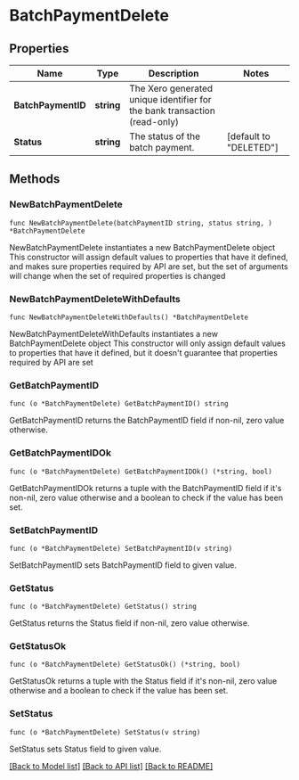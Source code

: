 # BatchPaymentDelete

## Properties

Name | Type | Description | Notes
------------ | ------------- | ------------- | -------------
**BatchPaymentID** | **string** | The Xero generated unique identifier for the bank transaction (read-only) | 
**Status** | **string** | The status of the batch payment. | [default to "DELETED"]

## Methods

### NewBatchPaymentDelete

`func NewBatchPaymentDelete(batchPaymentID string, status string, ) *BatchPaymentDelete`

NewBatchPaymentDelete instantiates a new BatchPaymentDelete object
This constructor will assign default values to properties that have it defined,
and makes sure properties required by API are set, but the set of arguments
will change when the set of required properties is changed

### NewBatchPaymentDeleteWithDefaults

`func NewBatchPaymentDeleteWithDefaults() *BatchPaymentDelete`

NewBatchPaymentDeleteWithDefaults instantiates a new BatchPaymentDelete object
This constructor will only assign default values to properties that have it defined,
but it doesn't guarantee that properties required by API are set

### GetBatchPaymentID

`func (o *BatchPaymentDelete) GetBatchPaymentID() string`

GetBatchPaymentID returns the BatchPaymentID field if non-nil, zero value otherwise.

### GetBatchPaymentIDOk

`func (o *BatchPaymentDelete) GetBatchPaymentIDOk() (*string, bool)`

GetBatchPaymentIDOk returns a tuple with the BatchPaymentID field if it's non-nil, zero value otherwise
and a boolean to check if the value has been set.

### SetBatchPaymentID

`func (o *BatchPaymentDelete) SetBatchPaymentID(v string)`

SetBatchPaymentID sets BatchPaymentID field to given value.


### GetStatus

`func (o *BatchPaymentDelete) GetStatus() string`

GetStatus returns the Status field if non-nil, zero value otherwise.

### GetStatusOk

`func (o *BatchPaymentDelete) GetStatusOk() (*string, bool)`

GetStatusOk returns a tuple with the Status field if it's non-nil, zero value otherwise
and a boolean to check if the value has been set.

### SetStatus

`func (o *BatchPaymentDelete) SetStatus(v string)`

SetStatus sets Status field to given value.



[[Back to Model list]](../README.md#documentation-for-models) [[Back to API list]](../README.md#documentation-for-api-endpoints) [[Back to README]](../README.md)


